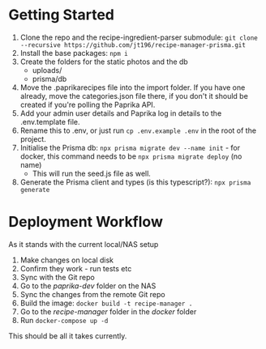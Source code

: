 # Getting Started

1. Clone the repo and the recipe-ingredient-parser submodule: `git clone --recursive https://github.com/jt196/recipe-manager-prisma.git`
2. Install the base packages: `npm i`
3. Create the folders for the static photos and the db
   - uploads/
   - prisma/db
4. Move the .paprikarecipes file into the import folder. If you have one already, move the categories.json file there, if you don't it should be created if you're polling the Paprika API.
5. Add your admin user details and Paprika log in details to the .env.template file.
6. Rename this to .env, or just run `cp .env.example .env` in the root of the project.
7. Initialise the Prisma db: `npx prisma migrate dev --name init` - for docker, this command needs to be `npx prisma migrate deploy` (no name)
   - This will run the seed.js file as well.
8. Generate the Prisma client and types (is this typescript?): `npx prisma generate`

# Deployment Workflow

As it stands with the current local/NAS setup

1. Make changes on local disk
2. Confirm they work - run tests etc
3. Sync with the Git repo
4. Go to the _paprika-dev_ folder on the NAS
5. Sync the changes from the remote Git repo
6. Build the image: `docker build -t recipe-manager .`
7. Go to the _recipe-manager_ folder in the _docker_ folder
8. Run `docker-compose up -d`

This should be all it takes currently.
